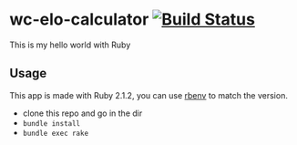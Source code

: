 wc-elo-calculator [![Build Status](https://travis-ci.org/robkorv/wc-elo-calculator.svg?branch=master)](https://travis-ci.org/robkorv/wc-elo-calculator)
=================

This is my hello world with Ruby

## Usage

This app is made with Ruby 2.1.2, you can use [rbenv](https://github.com/sstephenson/rbenv)
to match the version.

* clone this repo and go in the dir
* `bundle install`
* `bundle exec rake`
